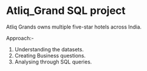 # Atliq_Grand SQL project    

Atliq Grands owns multiple five-star hotels across India. 

Approach:-
1. Understanding the datasets.           
2. Creating Business questions.                         
3. Analysing through SQL queries.
